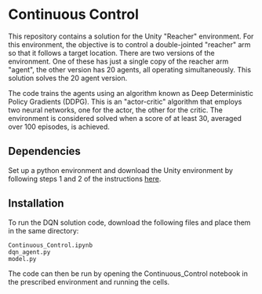 # Continuous Control

This repository contains a solution for the Unity "Reacher" environment. For this environment, the objective is to control a double-jointed "reacher" arm so that it follows a target location. There are two versions of the environment. One of these has just a single copy of the reacher arm "agent", the other version has 20 agents, all operating simultaneously. This solution solves the 20 agent version. 


The code trains the agents using an algorithm known as Deep Deterministic Policy Gradients (DDPG). This is an "actor-critic" algorithm that employs two neural networks, one for the actor, the other for the critic. The environment is considered solved when a score of at least 30, averaged over 100 episodes, is achieved.  


## Dependencies

Set up a python environment and download the Unity environment by following steps 1 and 2 of the instructions <a href="https://classroom.udacity.com/nanodegrees/nd893/parts/286e7d2c-e00c-4146-a5f2-a490e0f23eda/modules/089d6d51-cae8-4d4b-84c6-9bbe58b8b869/lessons/5b822b1d-5c89-4fd5-9b52-a02ddcfd3385/concepts/2303cf3b-d5dc-42b0-8d15-e379fa76c6d5">here</a>.

## Installation

To run the DQN solution code, download the following files and place them in the same directory:
    
    Continuous_Control.ipynb
    dqn_agent.py
    model.py

The code can then be run by opening the Continuous_Control notebook in the prescribed environment and running the cells.

